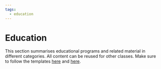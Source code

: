 ```yaml
---
tags:
  - education
---
```


# Education

This section summarises educational programs and related material in different categories. All content can be reused for other classes. Make sure to follow the templates [here](templates/material_template.md) and [here](templates/program_template.md).